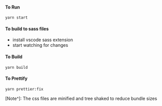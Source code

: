 #### To Run

`yarn start`

#### To build to sass files

- install vscode sass extension
- start watching for changes

#### To Build

`yarn build`

#### To Prettify

`yarn prettier:fix`

[Note^]: The css files are minified and tree shaked to reduce bundle sizes
